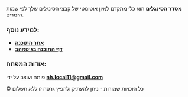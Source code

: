 **מסדר הסינגלים** הוא כלי מתקדם למיון אוטומטי של קבצי הסינגלים שלך לפי שמות הזמרים.

### למידע נוסף:
- **[אתר התוכנה](https://nhlocal.github.io/Singles-Sorter?utm_source=singles_sorter_program&utm_medium=desktop)**
- **[דף התוכנה בגיטאהב](https://github.com/NHLOCAL/Singles-Sorter)**

### אודות המפתח:
פותח ועוצב על ידי **[nh.local11@gmail.com](mailto:nh.local11@gmail.com)**

© כל הזכויות שמורות - ניתן להעתיק ולהפיץ גרסה זו ללא תשלום